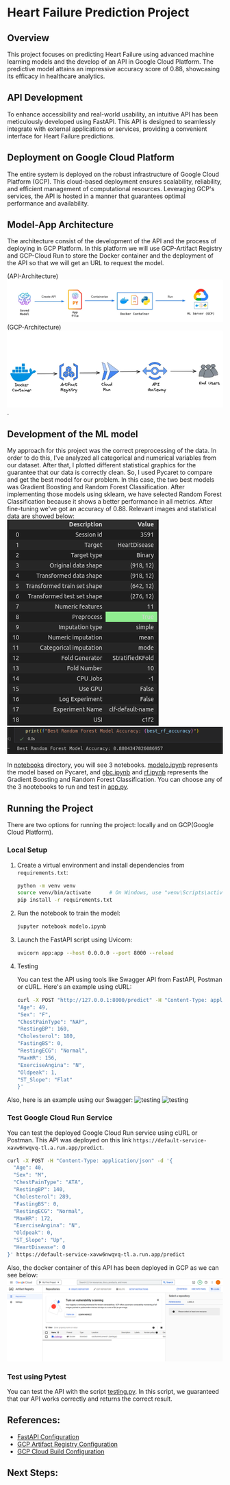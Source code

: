 # Heart Failure Prediction Project

## Overview

This project focuses on predicting Heart Failure using advanced machine learning models and the develop of an API in Google Cloud Platform. The predictive model attains an impressive accuracy score of 0.88, showcasing its efficacy in healthcare analytics.

## API Development

To enhance accessibility and real-world usability, an intuitive API has been meticulously developed using FastAPI. This API is designed to seamlessly integrate with external applications or services, providing a convenient interface for Heart Failure predictions.

## Deployment on Google Cloud Platform

The entire system is deployed on the robust infrastructure of Google Cloud Platform (GCP). This cloud-based deployment ensures scalability, reliability, and efficient management of computational resources. Leveraging GCP's services, the API is hosted in a manner that guarantees optimal performance and availability.

## Model-App Architecture
The architecture consist of the development of the API and the process of deploying in GCP Platform. In this platform we will use GCP-Artifact Registry and GCP-Cloud Run to store the Docker container and the deployment of the API so that we will get an URL to request the model.

(API-Architecture)
![arch1](images/arch1.png)
(GCP-Architecture)
![arch2](images/arch2.png).



## Development of the ML model

My approach for this project was the correct preprocessing of the data. In order to do this, I've analyzed all categorical and numerical variables from our dataset. After that, I plotted different statistical graphics for the guarantee that our data is correctly clean. So, I used Pycaret to compare and get the best model for our problem. In this case, the two best models was Gradient Boosting and Random Forest Classification. After implementing those models using sklearn, we have selected Random Forest Classification because it shows a better performance in all metrics. After fine-tuning we've got an accuracy of 0.88.
Relevant images and statistical data are showed below:
![testing](images/info1.png)
![accuracy](images/rf1.png)

In [notebooks](notebooks) directory, you will see 3 notebooks. [modelo.ipynb](notebooks/modelo.ipynb) represents the model based on Pycaret, and [gbc.ipynb](notebooks/gbc.ipynb) and [rf.ipynb](notebooks/rf.ipynb) represents the Gradient Boosting and Random Forest Classification. You can choose any of the 3 nootebooks to run and test in [app.py](app.py).
## Running the Project

There are two options for running the project: locally and on GCP(Google Cloud Platform).

### Local Setup

1. Create a virtual environment and install dependencies from `requirements.txt`:

   ```bash
   python -m venv venv
   source venv/bin/activate      # On Windows, use "venv\Scripts\activate"
   pip install -r requirements.txt

2. Run the notebook to train the model:
   ```bash
   jupyter notebook modelo.ipynb

3. Launch the FastAPI script using Uvicorn:
   ```bash
   uvicorn app:app --host 0.0.0.0 --port 8000 --reload
4. Testing

   You can test the API using tools like Swagger API from FastAPI, Postman or cURL. Here's an example using cURL:

   ```bash
   curl -X POST "http://127.0.0.1:8000/predict" -H "Content-Type: application/json" -d '{
   "Age": 49,
   "Sex": "F",
   "ChestPainType": "NAP",
   "RestingBP": 160,
   "Cholesterol": 180,
   "FastingBS": 0,
   "RestingECG": "Normal",
   "MaxHR": 156,
   "ExerciseAngina": "N",
   "Oldpeak": 1,
   "ST_Slope": "Flat"
   }'
Also, here is an example using our Swagger:
![testing](images/testing.png)
![testing](images/testing1.png)

### Test Google Cloud Run Service

You can test the deployed Google Cloud Run service using cURL or Postman. This API was deployed on this link `https://default-service-xavw6nwqvq-tl.a.run.app/predict`.

```bash
curl -X POST -H "Content-Type: application/json" -d '{
  "Age": 40,
  "Sex": "M",
  "ChestPainType": "ATA",
  "RestingBP": 140,
  "Cholesterol": 289,
  "FastingBS": 0,
  "RestingECG": "Normal",
  "MaxHR": 172,
  "ExerciseAngina": "N",
  "Oldpeak": 0,
  "ST_Slope": "Up",
  "HeartDisease": 0
}' https://default-service-xavw6nwqvq-tl.a.run.app/predict
 ```
Also, the docker container of this API has been deployed in GCP as we can see below:
![proof](images/proof.png)
### Test using Pytest

You can test the API with the script [testing.py](testing.py). In this script, we guaranteed that our API works correctly and returns the correct result.

## References:

- [FastAPI Configuration](https://fastapi.tiangolo.com/deployment/manually/)
- [GCP Artifact Registry Configuration](https://medium.com/@jeremypanjaitan/how-to-use-gcp-artifact-registry-24e6e39858ab)
- [GCP Cloud Build Configuration](https://medium.com/@williamwarley/guide-for-gcp-cloud-build-c2ea264a7f97)

## Next Steps:


